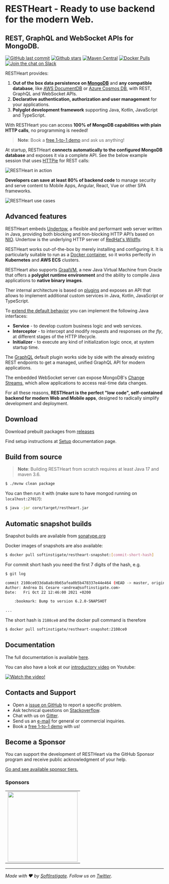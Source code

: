 # RESTHeart - Ready to use backend for the modern Web.

##  REST, GraphQL and WebSocket APIs for MongoDB.

[![GitHub last commit](https://img.shields.io/github/last-commit/softinstigate/restheart)](https://github.com/SoftInstigate/restheart/commits/master)
[![Github stars](https://img.shields.io/github/stars/SoftInstigate/restheart?label=Github%20Stars)](https://github.com/SoftInstigate/restheart)
[![Maven Central](https://img.shields.io/maven-central/v/org.restheart/restheart.svg?label=Maven%20Central)](https://search.maven.org/search?q=g:%22org.restheart%22%20AND%20a:%22restheart%22)
[![Docker Pulls](https://img.shields.io/docker/pulls/softinstigate/restheart.svg?maxAge=2592000)](https://hub.docker.com/r/softinstigate/restheart/)
[![Join the chat on Slack](https://img.shields.io/badge/chat-on%20slack-orange)](https://join.slack.com/t/restheart/shared_invite/zt-1olrhtoq8-5DdYLBWYDonFGEALhmgSXQ)

RESTHeart provides:

1. **Out of the box data persistence on [MongoDB](https://www.mongodb.com)** and **any compatible database**, like [AWS DocumentDB](https://aws.amazon.com/documentdb/?nc1=h_ls) or [Azure Cosmos DB](https://docs.microsoft.com/en-us/azure/cosmos-db/mongodb/mongodb-introduction), with REST, GraphQL and WebSocket APIs.
2. **Declarative authentication, authorization and user management** for your applications.
3. **Polyglot development framework** supporting Java, Kotlin, JavaScript and TypeScript.

With RESTHeart you can access **100% of MongoDB capabilities with plain HTTP calls**, no programming is needed!

> **Note**: Book a [free 1-to-1 demo](https://calendly.com/restheart) and ask us anything!

At startup, RESTHeart **connects automatically to the configured MongoDB database** and exposes it via a complete API. See the below example session that uses [HTTPie](https://httpie.io) for REST calls:

![RESTHeart in action](https://github.com/SoftInstigate/restheart-website/raw/aa2a9be0fc13c5d70f3ad4ed9e337875525394bc/images/restheart.gif)

**Developers can save at least 80% of backend code** to manage security and serve content to Mobile Apps, Angular, React, Vue or other SPA frameworks.

![RESTHeart use cases](https://restheart.org/images/clients.png)

## Advanced features

RESTHeart embeds [Undertow](https://undertow.io), a flexible and performant web server written in Java, providing both blocking and non-blocking HTTP API’s based on [NIO](https://en.wikipedia.org/wiki/Non-blocking_I/O_(Java)). Undertow is the underlying HTTP server of [RedHat's Wildfly](https://www.wildfly.org).

RESTHeart works out-of-the-box by merely installing and configuring it. It is particularly suitable to run as a [Docker container](https://hub.docker.com/r/softinstigate/restheart), so it works perfectly in **Kubernetes** and **AWS ECS** clusters.

RESTHeart also supports [GraalVM](https://restheart.org/docs/graalvm/), a new Java Virtual Machine from Oracle that offers a **polyglot runtime environment** and the ability to compile Java applications to **native binary images**.

Ther internal architecture is based on [plugins](https://restheart.org/docs/plugins/overview/) and exposes an API that allows to implement additional custom services in Java, Kotlin, JavaScript or TypeScript.

To [extend the default behavior](https://restheart.org/docs/plugins/overview/) you can implement the following Java interfaces:

- __Service__ - to develop custom business logic and web services.
- __Interceptor__ - to intercept and modify requests and responses _on the fly_, at different stages of the HTTP lifecycle.
- __Initializer__ - to execute any kind of initialization logic once, at system startup time.

The [GraphQL](https://restheart.org/docs/graphql/) default plugin works side by side with the already existing REST endpoints to get a managed, unified GraphQL API for modern applications.

The embedded WebSocket server can expose MongoDB's [Change Streams](https://docs.mongodb.com/manual/changeStreams/), which allow applications to access real-time data changes.

For all these reasons, __RESTHeart is the perfect "low code", self-contained backend for modern Web and Mobile apps__, designed to radically simplify development and deployment.

## Download

Download prebuilt packages from [releases](https://github.com/SoftInstigate/restheart/releases)

Find setup instructions at [Setup](https://restheart.org/docs/setup/) documentation page.

## Build from source

> **Note**: Building RESTHeart from scratch requires at least Java 17 and maven 3.6.

```bash
$ ./mvnw clean package
```

You can then run it with (make sure to have mongod running on `localhost:27017`):

```bash
$ java -jar core/target/restheart.jar
```

## Automatic snapshot builds

Snapshot builds are available from [sonatype.org](https://s01.oss.sonatype.org/content/repositories/snapshots/org/restheart/restheart/)

Docker images of snapshots are also available:

```bash
$ docker pull softinstigate/restheart-snapshot:[commit-short-hash]
```

For commit short hash you need the first 7 digits of the hash, e.g.

```bash
$ git log

commit 2108ce033da8a8c0b65afea0b5b478337e44e464 (HEAD -> master, origin/master, origin/HEAD)
Author: Andrea Di Cesare <andrea@softinstigate.com>
Date:   Fri Oct 22 12:46:00 2021 +0200

    :bookmark: Bump to version 6.2.0-SNAPSHOT

...
```

The short hash is `2108ce0` and the docker pull command is therefore

```bash
$ docker pull softinstigate/restheart-snapshot:2108ce0
```

## Documentation

The full documentation is available [here](https://restheart.org/docs/).

You can also have a look at our [introductory video](https://youtu.be/9KroH-RvjS0) on Youtube:

[![Watch the video!](https://img.youtube.com/vi/9KroH-RvjS0/hqdefault.jpg)](https://youtu.be/9KroH-RvjS0)

## Contacts and Support

- Open a [issue on GitHub](https://github.com/SoftInstigate/restheart/issues/new) to report a specific problem.
- Ask technical questions on [Stackoverflow](https://stackoverflow.com/questions/ask?tags=restheart).
- Chat with us on [Gitter](https://gitter.im/SoftInstigate/restheart).
- Send us an [e-mail](mailto://ask@restheart.org) for general or commercial inquiries.
- Book a [free 1-to-1 demo](https://calendly.com/restheart) with us!

## Become a Sponsor

You can support the development of RESTHeart via the GitHub Sponsor program and receive public acknowledgment of your help.

[Go and see available sponsor tiers.](https://github.com/sponsors/SoftInstigate)

### Sponsors

<table>
  <tbody>
    <tr>
      <td align="center" valign="middle">
        <a href="https://www.softinstigate.com" target="_blank">
          <img width="222px" src="https://www.softinstigate.com/images/logo.png">
        </a>
      </td>
    </tr>
  </tbody>
</table>

---

_Made with :heart: by [SoftInstigate](http://www.softinstigate.com/). Follow us on [Twitter](https://twitter.com/softinstigate)_.
